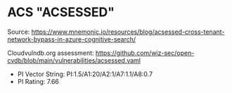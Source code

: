 # ACS "ACSESSED"

Source: https://www.mnemonic.io/resources/blog/acsessed-cross-tenant-network-bypass-in-azure-cognitive-search/

Cloudvulndb.org assessment: https://github.com/wiz-sec/open-cvdb/blob/main/vulnerabilities/acsessed.yaml

- PI Vector String: PI:1.5/A1:20/A2:1/A7:1.1/A8:0.7
- PI Rating: 7.66
